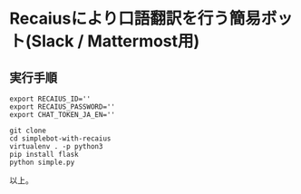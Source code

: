 Recaiusにより口語翻訳を行う簡易ボット(Slack / Mattermost用)
====

実行手順
----

```
export RECAIUS_ID=''
export RECAIUS_PASSWORD=''
export CHAT_TOKEN_JA_EN=''

git clone 
cd simplebot-with-recaius
virtualenv . -p python3
pip install flask
python simple.py
```

以上。